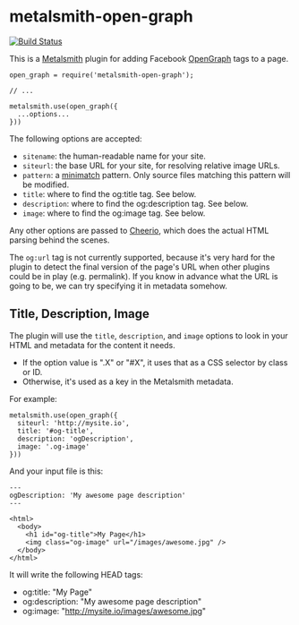 # metalsmith-open-graph

[![Build Status](https://travis-ci.org/astralfrontier/metalsmith-open-graph.svg?branch=master)](https://travis-ci.org/astralfrontier/metalsmith-open-graph)

This is a [Metalsmith](http://www.metalsmith.io/) plugin
for adding Facebook [OpenGraph](http://ogp.me/) tags to a page.

```
open_graph = require('metalsmith-open-graph');

// ...

metalsmith.use(open_graph({
  ...options...
}))
```

The following options are accepted:

- `sitename`: the human-readable name for your site.
- `siteurl`: the base URL for your site, for resolving relative image URLs.
- `pattern`: a [minimatch](https://github.com/isaacs/minimatch) pattern.
  Only source files matching this pattern will be modified.
- `title`: where to find the og:title tag. See below.
- `description`: where to find the og:description tag. See below.
- `image`: where to find the og:image tag. See below.

Any other options are passed to [Cheerio](https://cheerio.js.org/),
which does the actual HTML parsing behind the scenes.

The `og:url` tag is not currently supported, because it's very hard
for the plugin to detect the final version of the page's URL
when other plugins could be in play (e.g. permalink).
If you know in advance what the URL is going to be,
we can try specifying it in metadata somehow.

## Title, Description, Image

The plugin will use the `title`, `description`, and `image` options
to look in your HTML and metadata for the content it needs.

- If the option value is ".X" or "#X", it uses that as a CSS selector by class or ID.
- Otherwise, it's used as a key in the Metalsmith metadata.

For example:

```
metalsmith.use(open_graph({
  siteurl: 'http://mysite.io',
  title: '#og-title',
  description: 'ogDescription',
  image: '.og-image'
}))
```

And your input file is this:

```
---
ogDescription: 'My awesome page description'
---

<html>
  <body>
    <h1 id="og-title">My Page</h1>
    <img class="og-image" url="/images/awesome.jpg" />
  </body>
</html>
```

It will write the following HEAD tags:

- og:title: "My Page"
- og:description: "My awesome page description"
- og:image: "http://mysite.io/images/awesome.jpg"
